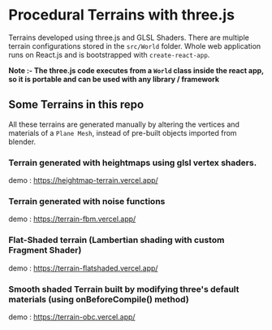 # Procedural Terrains with three.js

Terrains developed using three.js and GLSL Shaders. There are multiple terrain configurations stored in the `src/World` folder.
Whole web application runs on React.js and is bootstrapped with `create-react-app`.

**Note :- The three.js code executes from a `World` class inside the react app, so it is portable and can be used with any library / framework**

## Some Terrains in this repo 

All these terrains are generated manually by altering the vertices and materials of a `Plane Mesh`, instead of pre-built objects imported from blender. 

### Terrain generated with heightmaps using glsl vertex shaders.
demo : https://heightmap-terrain.vercel.app/

### Terrain generated with noise functions 
demo : https://terrain-fbm.vercel.app/

### Flat-Shaded terrain (Lambertian shading with custom Fragment Shader)
demo : https://terrain-flatshaded.vercel.app/

### Smooth shaded Terrain built by modifying three's default materials (using onBeforeCompile() method)
demo : https://terrain-obc.vercel.app/
